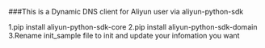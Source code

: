 ###This is a Dynamic DNS client for Aliyun user via aliyun-python-sdk

1.pip install aliyun-python-sdk-core
2.pip install aliyun-python-sdk-domain
3.Rename init_sample file to init and update your infomation you want